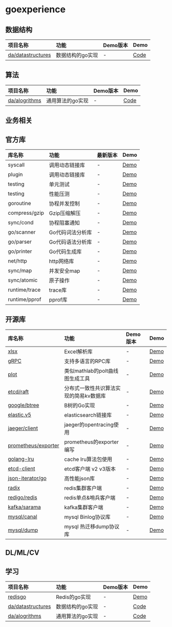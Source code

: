 # goexperience

## 数据结构
|项目名称|功能|Demo版本|Demo|
|:-|:-|:-|:-|
|[da/datastructures]()|数据结构的go实现|-|[Code](/data/datastructures)|

## 算法
|项目名称|功能|Demo版本|Demo|
|:-|:-|:-|:-|
|[da/alogrithms]()|通用算法的go实现|-|[Code](/data/alogrithms)|

## 业务相关

## 官方库
|库名称|功能|最新版本|Demo|
|:-|:-|:-|:-|
|syscall|调用动态链接库|-|[Demo](/loaddll)|
|plugin|调用动态链接库|-|[Demo](/plugin)|
|testing|单元测试|-|[Demo](/unittest)|
|testing|性能压测|-|[Demo](/benchmark)|
|goroutine|协程并发控制|-|[Demo](/concurrency)
|compress/gzip|Gzip压缩解压|-|[Demo](/compress/gzip)|
|sync/cond|协程阻塞通知|-|[Demo](/sync/cond)|
|go/scanner|Go代码词法分析库|-|[Demo](/gosrc/scanner)|
|go/parser|Go代码语法分析库|-|[Demo](/gosrc/parser)|
|go/printer|Go代码生成库|-|[Demo](/gosrc/printer)|
|net/http|http网络库|-|[Demo](/net/http)|
|sync/map|并发安全map|-|[Demo](/sync/map)|
|sync/atomic|原子操作|-|[Demo](/sync/atomic)|
|runtime/trace|trace库|-|[Demo](/runtime/trace)|
|runtime/pprof|pprof库|-|[Demo](/runtime/pprof)|

## 开源库

|库名称|功能|Demo版本|Demo|
|:-|:-|:-|:-|
|[xlsx](https://github.com/tealeg/xlsx)|Excel解析库|-|[Demo]()|
|[gRPC](https://github.com/grpc/go-grpc)|支持多语言的RPC库|-|[Demo](/rpc)|
|[plot](https://gonum.org/v1/plot)|类似mathlab的polt曲线图生成工具|-|[Demo](/plot)|
|[etcd/raft](https://github.com/etcd-io/etcd/raft)|分布式一致性共识算法实现的简易kv数据库|-|[Demo](/raft/raft-example)|
|[google/btree](https://github.com/google/btree)|B树的Go实现|-|[Demo](/google/btree-example)|
|[elastic.v5](https://github.com/olivere/elastic)|elasticsearch链接库|-|[Demo](/elasticsearch/README.md)|
|[jaeger/client]()|jaeger的opentracing使用|-|[Demo](/jaeger/testUdpSender)|
|[prometheus/exporter]()|prometheus的exporter编写|-|[Demo](/prometheus/exporter/README.md)|
|[golang-lru]()|cache lru算法包使用|-|[Demo](/cache/README.md)|
|[etcd-client]()|etcd客户端 v2 v3版本|-|[Demo](/etcd/README.md)|
|[json-iterator/go](github.com/json-iterator/go)|高性能json库|-|[Demo](/json/README.md)|
|[radix]()|redis集群客户端|-|[Demo](/redis/radix)|
|[redigo/redis]()|redis单点&哨兵客户端|-|[Demo](/redis/redigo)|
|[kafka/sarama]()|kafka集群客户端|-|[Demo](/kafka/sarama)|
|[mysql/canal]()|mysql Binlog协议库|-|[Demo](/mysql_dm/canal)|
|[mysql/dump]()|mysql 热迁移dump协议库|-|[Demo](/mysql_dm/dump)|


## DL/ML/CV


## 学习

|项目名称|功能|Demo版本|Demo|
|:-|:-|:-|:-|
|[redisgo]()|Redis的go实现|-|[Demo](/redisgo)|
|[da/datastructures]()|数据结构的go实现|-|[Code](/data/datastructures)|
|[da/alogrithms]()|通用算法的go实现|-|[Code](/data/alogrithms)|
